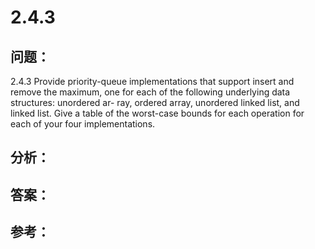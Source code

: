 
# 2.4.3

## 问题：
2.4.3 Provide priority-queue implementations that support insert and remove the maximum, one for each of the following underlying data structures: unordered ar- ray, ordered array, unordered linked list, and linked list. Give a table of the worst-case bounds for each operation for each of your four implementations.

## 分析：


## 答案：


## 参考：

